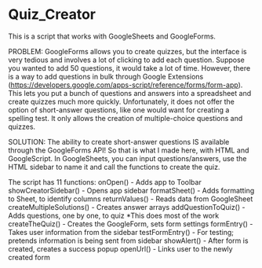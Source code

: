 # Quiz_Creator

This is a script that works with GoogleSheets and GoogleForms.  

PROBLEM:
GoogleForms allows you to create quizzes, but the interface is very tedious and involves a lot of clicking to add each question.  Suppose you wanted 
to add 50 questions, it would take a lot of time.
However, there is a way to add questions in bulk through Google Extensions (https://developers.google.com/apps-script/reference/forms/form-app).  This lets you
put a bunch of questions and answers into a spreadsheet and create quizzes much more quickly.  Unfortunately, it does not offer the option of short-answer questions, 
like one would want for creating a spelling test.   It only allows the creation of multiple-choice questions and quizzes.  

SOLUTION:
The ability to create short-answer questions IS available through the GoogleForms API!  So that is what I made here, with HTML and GoogleScript.  In GoogleSheets, you can 
input questions/answers, use the HTML sidebar to name it and call the functions to create the quiz.

The script has 11 functions:
onOpen() - Adds app to Toolbar
showCreatorSidebar() - Opens app sidebar
formatSheet() - Adds formatting to Sheet, to identify columns
returnValues() - Reads data from GoogleSheet
createMultipleSolutions() - Creates answer arrays
addQuestionToQuiz() - Adds questions, one by one, to quiz *This does most of the work
createTheQuiz() - Creates the GoogleForm, sets form settings
formEntry() - Takes user information from the sidebar
testFormEntry() - For testing; pretends information is being sent from sidebar
showAlert() - After form is created, creates a success popup
openUrl() - Links user to the newly created form

